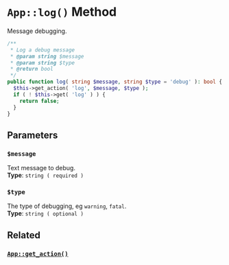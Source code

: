 # `App::log()` Method
Message debugging.     

```php
/**
 * Log a debug message
 * @param string $message
 * @param string $type
 * @return bool
 */
public function log( string $message, string $type = 'debug' ): bool {
  $this->get_action( 'log', $message, $type );
  if ( ! $this->get( 'log' ) ) {
    return false;
  }
}
```

## Parameters

### `$message`
Text message to debug.       
**Type**: `string ( required )`
### `$type`
The type of debugging, eg `warning`, `fatal`.      
**Type**: `string ( optional )`


## Related

### [`App::get_action()`](/method/get_action)
